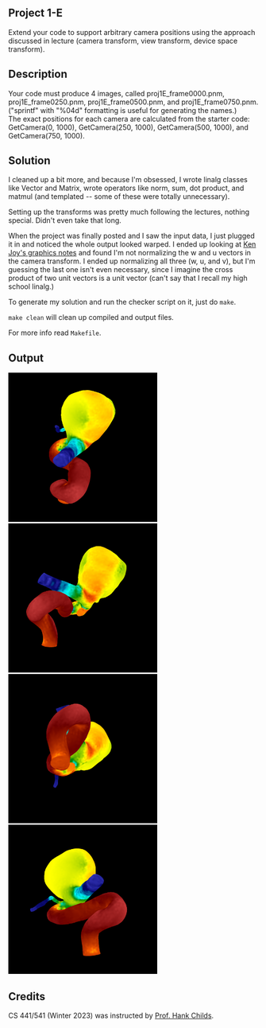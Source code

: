 ## Project 1-E
Extend your code to support arbitrary camera positions using the approach discussed in lecture 
(camera transform, view transform, device space transform).

## Description

Your code must produce 4 images, called proj1E_frame0000.pnm, proj1E_frame0250.pnm, proj1E_frame0500.pnm, 
and proj1E_frame0750.pnm.  ("sprintf" with "%04d" formatting is useful for generating the names.)  
The exact positions for each camera are calculated from the starter code: 
GetCamera(0, 1000), GetCamera(250, 1000), GetCamera(500, 1000), and GetCamera(750, 1000). 

## Solution

I cleaned up a bit more, and because I'm obsessed, I wrote linalg classes like Vector and Matrix, wrote operators
like norm, sum, dot product, and matmul (and templated -- some of these were totally unnecessary).

Setting up the transforms was pretty much following the lectures, nothing special.
Didn't even take that long.

When the project was finally posted and I saw the input data, I just plugged it in and noticed the whole 
output looked warped. I ended up looking at 
[Ken Joy's graphics notes](http://www.idav.ucdavis.edu/education/GraphicsNotes/homepage.html)
and found I'm not normalizing the w and u vectors in the camera transform.
I ended up normalizing all three (w, u, and v), but I'm guessing the last one isn't even necessary,
since I imagine the cross product of two unit vectors is a unit vector (can't say that I recall my high school linalg.)

To generate my solution and run the checker script on it, just do `make`.

`make clean` will clean up compiled and output files.

For more info read `Makefile`.

## Output

<img src="../assets/outputs/proj1E_frame0000.png" width="300" />
<img src="../assets/outputs/proj1E_frame0250.png" width="300" />
<img src="../assets/outputs/proj1E_frame0500.png" width="300" />
<img src="../assets/outputs/proj1E_frame0750.png" width="300" />

## Credits
CS 441/541 (Winter 2023) was instructed by [Prof. Hank Childs](https://cdux.cs.uoregon.edu/childs.html).
